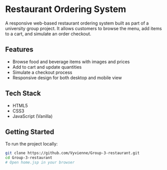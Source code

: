 # Restaurant Ordering System

A responsive web-based restaurant ordering system built as part of a university group project. It allows customers to browse the menu, add items to a cart, and simulate an order checkout.

## Features

- Browse food and beverage items with images and prices
- Add to cart and update quantities
- Simulate a checkout process
- Responsive design for both desktop and mobile view

## Tech Stack

- HTML5
- CSS3
- JavaScript (Vanilla)

## Getting Started

To run the project locally:

```bash
git clone https://github.com/Vyvienne/Group-3-restaurant.git
cd Group-3-restaurant
# Open home.jsp in your browser
